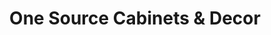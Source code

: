 ---
title: "One Source Cabinets & Decor"
url: /mesa/one-source-cabinets-and-decor/
shop: furniture
---